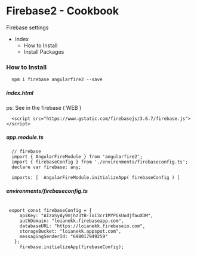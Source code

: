 # Firebase2 - Cookbook
  Firebase settings 

- Index
  + How to Install
  + Install Packages



### How to Install

```
  npm i firebase angularfire2 --save
```
##### index.html 
ps: See in the firebase ( WEB )
```
  <script src="https://www.gstatic.com/firebasejs/3.6.7/firebase.js"></script>
``` 



##### app.module.ts
```
  // firebase 
  import { AngularFireModule } from 'angularfire2';
  import { firebaseConfig } from './environments/firebaseconfig.ts';
  declare var firebase: any;
  
  imports: [  AngularFireModule.initializeApp( firebaseConfig ) ] 
```

##### environments/firebaseconfig.ts
```

 export const firebaseConfig = {
     apiKey: "AIzaSyAy9mjhz3tB-loI3crIMYPGkUodjfauXDM",
     authDomain: "loianekk.firebaseapp.com",
     databaseURL: "https://loianekk.firebaseio.com",
     storageBucket: "loianekk.appspot.com",
     messagingSenderId: "698017949259"
   };
     firebase.initializeApp(firebaseConfig);

```



